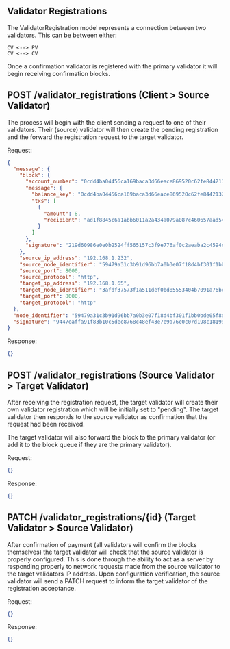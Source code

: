 ## Validator Registrations

The ValidatorRegistration model represents a connection between two validators. This can be between either:
```
CV <--> PV
CV <--> CV
```

Once a confirmation validator is registered with the primary validator it will begin receiving confirmation blocks.

## POST /validator_registrations (Client > Source Validator)

The process will begin with the client sending a request to one of their validators. Their (source) validator will then
create the pending registration and the forward the registration request to the target validator.

Request:
```json
{
  "message": {
    "block": {
      "account_number": "0cdd4ba04456ca169baca3d66eace869520c62fe84421329086e03d91a68acdb",
      "message": {
        "balance_key": "0cdd4ba04456ca169baca3d66eace869520c62fe84421329086e03d91a68acdb",
        "txs": [
          {
            "amount": 8,
            "recipient": "ad1f8845c6a1abb6011a2a434a079a087c460657aad54329a84b406dce8bf314"
          }
        ]
      },
      "signature": "219d60986e0e0b2524ff565157c3f9e776af0c2aeaba2c4594c3082d8471c0d3adf15b57cb28e4400e85e3084d23c84db0840e99956e7723b3063d42ff96b80f"
    },
    "source_ip_address": "192.168.1.232",
    "source_node_identifier": "59479a31c3b91d96bb7a0b3e07f18d4bf301f1bb0bde05f8d36d9611dcbe7cbf",
    "source_port": 8000,
    "source_protocol": "http",
    "target_ip_address": "192.168.1.65",
    "target_node_identifier": "3afdf37573f1a511def0bd85553404b7091a76bcd79cdcebba1310527b167521",
    "target_port": 8000,
    "target_protocol": "http"
  },
  "node_identifier": "59479a31c3b91d96bb7a0b3e07f18d4bf301f1bb0bde05f8d36d9611dcbe7cbf",
  "signature": "9447eaffa91f83b10c5dee8768c48ef43e7e9a76c0c07d198c181995d5c1aad90dbdb9824fbd10e04098499940df94f28d7ce4d15a8f910bdd0d8a0247455201"
}
```

Response:
```json
{}
```

## POST /validator_registrations (Source Validator > Target Validator)

After receiving the registration request, the target validator will create their own validator registration which will 
be initially set to "pending". The target validator then responds to the source validator as confirmation that the 
request had been received.

The target validator will also forward the block to the primary validator (or add it to the block queue if they are the
primary validator).

Request:
```json
{}
```

Response:
```json
{}
```

## PATCH /validator_registrations/{id} (Target Validator > Source Validator)

After confirmation of payment (all validators will confirm the blocks themselves) the target validator will check that
the source validator is properly configured. This is done through the ability to act as a server by responding properly
to network requests made from the source validator to the target validators IP address. Upon configuration verification,
the source validator will send a PATCH request to inform the target validator of the registration acceptance.

Request:
```json
{}
```

Response:
```json
{}
```
